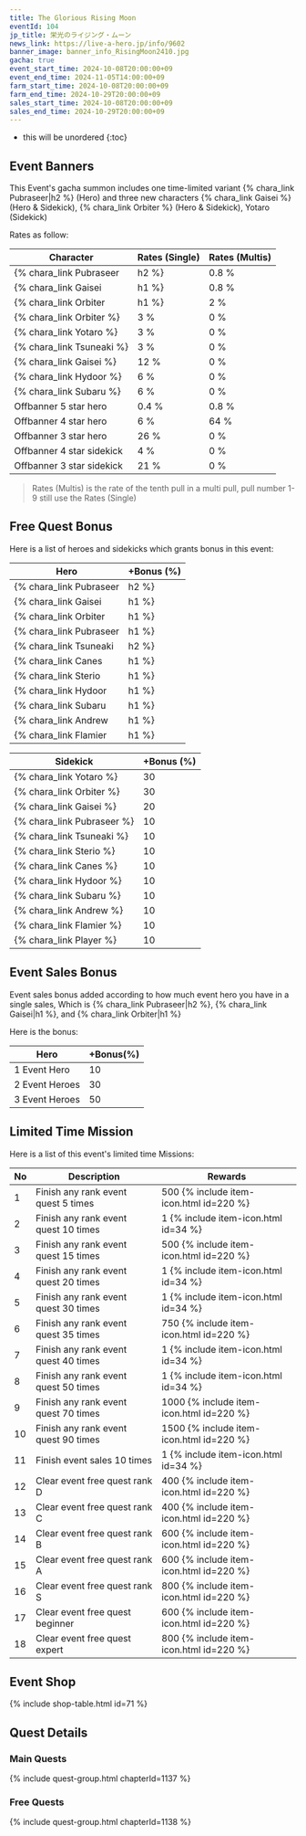 ```yaml
---
title: The Glorious Rising Moon
eventId: 104
jp_title: 栄光のライジング・ムーン
news_link: https://live-a-hero.jp/info/9602
banner_image: banner_info_RisingMoon2410.jpg
gacha: true
event_start_time: 2024-10-08T20:00:00+09
event_end_time: 2024-11-05T14:00:00+09
farm_start_time: 2024-10-08T20:00:00+09
farm_end_time: 2024-10-29T20:00:00+09
sales_start_time: 2024-10-08T20:00:00+09
sales_end_time: 2024-10-29T20:00:00+09
---
```


* this will be unordered
{:toc}

## Event Banners

This Event's gacha summon includes one time-limited variant {% chara_link Pubraseer|h2 %} (Hero) and three new characters {% chara_link Gaisei %} (Hero & Sidekick), {% chara_link Orbiter %} (Hero & Sidekick), Yotaro (Sidekick)

Rates as follow:

| Character                                                | Rates (Single) | Rates (Multis) |
|----------------------------------------------------------|----------------|----------------|
| {% chara_link Pubraseer|h2 %}                               | 0.8 %            | 1.6 %            |
| {% chara_link Gaisei|h1 %}                              | 0.8 %            | 1.6 %            |
| {% chara_link Orbiter|h1 %}                             | 2 %              | 32 %             |
| {% chara_link Orbiter %}                                 | 3 %              | 0 %             |
| {% chara_link Yotaro %}                                 | 3 %              | 0 %             |
| {% chara_link Tsuneaki %}                                   | 3 %             | 0 %             |
| {% chara_link Gaisei %}                                   | 12 %             | 0 %             |
| {% chara_link Hydoor %}                                   | 6 %             | 0 %             |
| {% chara_link Subaru %}                                   | 6 %             | 0 %             |
| Offbanner 5 star hero                                    | 0.4 %            | 0.8 %            |
| Offbanner 4 star hero                                    | 6 %              | 64 %             |
| Offbanner 3 star hero                                    | 26 %             | 0 %              |
| Offbanner 4 star sidekick                                | 4 %              | 0 %              |
| Offbanner 3 star sidekick                                | 21 %             | 0 %              |

>Rates (Multis) is the rate of the tenth pull in a multi pull, pull number 1-9 still use the Rates (Single)

## Free Quest Bonus

Here is a list of heroes and sidekicks which grants bonus in this event:

| Hero | +Bonus (%)|
|------------|--------------|
| {% chara_link Pubraseer|h2 %} | 40 |
| {% chara_link Gaisei|h1 %}  | 40 |
| {% chara_link Orbiter|h1 %}  | 30 |
| {% chara_link Pubraseer|h1 %} | 10 |
| {% chara_link Tsuneaki|h2 %}  | 20 |
| {% chara_link Canes|h1 %} | 20 | 
| {% chara_link Sterio|h1 %} | 10 | 
| {% chara_link Hydoor|h1 %} | 10 |
| {% chara_link Subaru|h1 %} | 10 | 
| {% chara_link Andrew|h1 %} | 20 | 
| {% chara_link Flamier|h1 %} | 10 | 

| Sidekick | +Bonus (%) |
|-------------|---------------|
| {% chara_link Yotaro %} | 30 | 
| {% chara_link Orbiter %}  | 30 | 
| {% chara_link Gaisei %}  | 20 | 
| {% chara_link Pubraseer %}  | 10 | 
| {% chara_link Tsuneaki %}  | 10 | 
| {% chara_link Sterio %}  | 10 |
| {% chara_link Canes %}  | 10 | 
| {% chara_link Hydoor %}  | 10 | 
| {% chara_link Subaru %}  | 10 | 
| {% chara_link Andrew %}  | 10 | 
| {% chara_link Flamier %}  | 10 | 
| {% chara_link Player %} | 10 | 

## Event Sales Bonus

Event sales bonus added according to how much event hero you have in a single sales, Which is
{% chara_link Pubraseer|h2 %}, {% chara_link Gaisei|h1 %}, and {% chara_link Orbiter|h1 %}

Here is the bonus:

| Hero   | +Bonus(%) |
|--------|-----------|
| 1 Event Hero   |     10    |
| 2 Event Heroes |     30    |
| 3 Event Heroes |     50    |

## Limited Time Mission

Here is a list of this event's limited time Missions:

| No  | Description      | Rewards      |
|----|-----------------------------------------------------------|----------------|
| 1  | Finish any rank event quest 5 times | 500 {% include item-icon.html id=220 %}    |
| 2  | Finish any rank event quest 10 times | 1 {% include item-icon.html id=34 %}    |
| 3  | Finish any rank event quest 15 times | 500 {% include item-icon.html id=220 %} |
| 4  | Finish any rank event quest 20 times | 1 {% include item-icon.html id=34 %}    |
| 5  | Finish any rank event quest 30 times | 1 {% include item-icon.html id=34 %}    |
| 6  | Finish any rank event quest 35 times | 750 {% include item-icon.html id=220 %}    |
| 7  | Finish any rank event quest 40 times | 1 {% include item-icon.html id=34 %}    |
| 8  | Finish any rank event quest 50 times | 1 {% include item-icon.html id=34 %}    |
| 9  | Finish any rank event quest 70 times | 1000 {% include item-icon.html id=220 %}    |
| 10  | Finish any rank event quest 90 times | 1500 {% include item-icon.html id=220 %}    |
| 11  | Finish event sales 10 times | 1 {% include item-icon.html id=34 %}    |
| 12 | Clear event free quest rank D  | 400 {% include item-icon.html id=220 %}    |
| 13 | Clear event free quest rank C  | 400 {% include item-icon.html id=220 %}    |
| 14 | Clear event free quest rank B  | 600 {% include item-icon.html id=220 %}    |
| 15 | Clear event free quest rank A  | 600 {% include item-icon.html id=220 %}    |
| 16 | Clear event free quest rank S  | 800 {% include item-icon.html id=220 %}    |
| 17 | Clear event free quest beginner  | 600 {% include item-icon.html id=220 %}    |
| 18 | Clear event free quest expert  | 800 {% include item-icon.html id=220 %}    |

## Event Shop

{% include shop-table.html id=71 %}

## Quest Details

### Main Quests

{% include quest-group.html chapterId=1137 %}

### Free Quests

{% include quest-group.html chapterId=1138 %}
